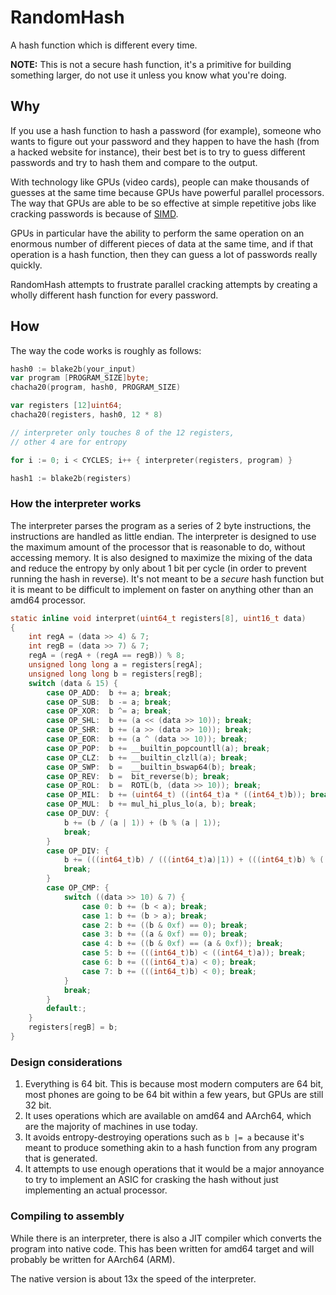 # RandomHash

A hash function which is different every time.

**NOTE:** This is not a secure hash function, it's a primitive for building something
larger, do not use it unless you know what you're doing.

## Why

If you use a hash function to hash a password (for example), someone who wants to figure
out your password and they happen to have the hash (from a hacked website for instance),
their best bet is to try to guess different passwords and try to hash them and compare to
the output.

With technology like GPUs (video cards), people can make thousands of guesses at the same
time because GPUs have powerful parallel processors. The way that GPUs are able to be so
effective at simple repetitive jobs like cracking passwords is because of
[SIMD](https://en.wikipedia.org/wiki/SIMD).

GPUs in particular have the ability to perform the same operation on an enormous number of
different pieces of data at the same time, and if that operation is a hash function, then
they can guess a lot of passwords really quickly.

RandomHash attempts to frustrate parallel cracking attempts by creating a wholly different
hash function for every password.

## How

The way the code works is roughly as follows:

```go
hash0 := blake2b(your_input)
var program [PROGRAM_SIZE]byte;
chacha20(program, hash0, PROGRAM_SIZE)

var registers [12]uint64;
chacha20(registers, hash0, 12 * 8)

// interpreter only touches 8 of the 12 registers,
// other 4 are for entropy

for i := 0; i < CYCLES; i++ { interpreter(registers, program) }

hash1 := blake2b(registers)
```

### How the interpreter works

The interpreter parses the program as a series of 2 byte instructions, the instructions
are handled as little endian. The interpreter is designed to use the maximum amount of
the processor that is reasonable to do, without accessing memory. It is also designed
to maximize the mixing of the data and reduce the entropy by only about 1 bit per cycle
(in order to prevent running the hash in reverse). It's not meant to be a *secure* hash
function but it is meant to be difficult to implement on faster on anything other than
an amd64 processor.

```c
static inline void interpret(uint64_t registers[8], uint16_t data)
{
    int regA = (data >> 4) & 7;
    int regB = (data >> 7) & 7;
    regA = (regA + (regA == regB)) % 8;
    unsigned long long a = registers[regA];
    unsigned long long b = registers[regB];
    switch (data & 15) {
        case OP_ADD:  b += a; break;
        case OP_SUB:  b -= a; break;
        case OP_XOR:  b ^= a; break;
        case OP_SHL:  b += (a << (data >> 10)); break;
        case OP_SHR:  b += (a >> (data >> 10)); break;
        case OP_EOR:  b += (a ^ (data >> 10)); break;
        case OP_POP:  b += __builtin_popcountll(a); break;
        case OP_CLZ:  b += __builtin_clzll(a); break;
        case OP_SWP:  b =  __builtin_bswap64(b); break;
        case OP_REV:  b =  bit_reverse(b); break;
        case OP_ROL:  b =  ROTL(b, (data >> 10)); break;
        case OP_MIL:  b += (uint64_t) ((int64_t)a * ((int64_t)b)); break;
        case OP_MUL:  b += mul_hi_plus_lo(a, b); break;
        case OP_DUV: {
            b += (b / (a | 1)) + (b % (a | 1));
            break;
        }
        case OP_DIV: {
            b += (((int64_t)b) / (((int64_t)a)|1)) + (((int64_t)b) % (((int64_t)a)|1));
            break;
        }
        case OP_CMP: {
            switch ((data >> 10) & 7) {
                case 0: b += (b < a); break;
                case 1: b += (b > a); break;
                case 2: b += ((b & 0xf) == 0); break;
                case 3: b += ((a & 0xf) == 0); break;
                case 4: b += ((b & 0xf) == (a & 0xf)); break;
                case 5: b += (((int64_t)b) < ((int64_t)a)); break;
                case 6: b += (((int64_t)a) < 0); break;
                case 7: b += (((int64_t)b) < 0); break;
            }
            break;
        }
        default:;
    }
    registers[regB] = b;
}
```

### Design considerations
1. Everything is 64 bit. This is because most modern computers are 64 bit, most phones
are going to be 64 bit within a few years, but GPUs are still 32 bit.
2. It uses operations which are available on amd64 and AArch64, which are the majority
of machines in use today.
3. It avoids entropy-destroying operations such as `b |= a` because it's meant to
produce something akin to a hash function from any program that is generated.
4. It attempts to use enough operations that it would be a major annoyance to try to
implement an ASIC for crasking the hash without just implementing an actual processor.

### Compiling to assembly
While there is an interpreter, there is also a JIT compiler which converts the program
into native code. This has been written for amd64 target and will probably be written
for AArch64 (ARM).

The native version is about 13x the speed of the interpreter.